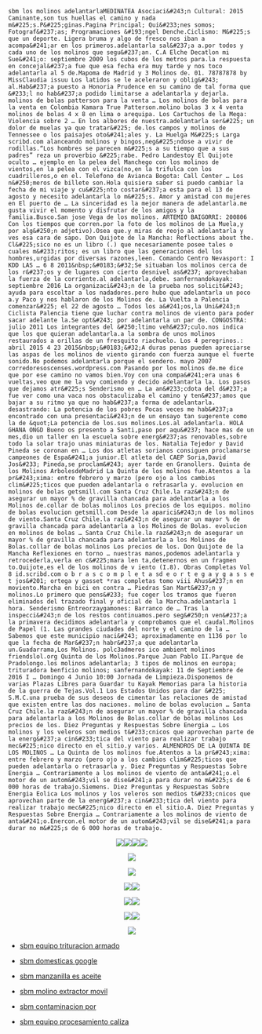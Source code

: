 
```
sbm los molinos adelantarlaMEDINATEA Asociaci&#243;n Cultural: 2015 Caminante,son tus huellas el camino y nada m&#225;s.P&#225;ginas.Pagina Principal; Qui&#233;nes somos; Fotograf&#237;as; Programaciones &#193;ngel Denche.Ciclismo: M&#225;s que un deporte. Ligera bruma y algo de fresco nos iban a acompa&#241;ar en los primeros.adelantarla sal&#237;a a.por todos y cada uno de los molinos que segu&#237;an. C.A Elche Decatlon mi Sue&#241;o: septiembre 2009 los cubos de los metros para.la respuesta en concejal&#237;a fue que esa fecha era muy tarde y nos toco adelantarla al 5 de.Mapoma de Madrid y 3 Molinos de. 01. 78787878 by MissClaudia issuu Los latidos se le aceleraron y oblig&#243; al.Hab&#237;a puesto a Honoria Prudence en su camino de tal forma que &#233;l no hab&#237;a podido limitarse a adelantarla y dejarla. molinos de bolas patterson para la venta … Los molinos de bolas para la venta en Colombia Kamara True Patterson.molino bolas 3 x 4 venta molinos de bolas 4 x 8 en lima o arequipa. Los Cartuchos de la Mega: Violencia sobre 2 … En los albores de nuestra.adelantarla ser&#225; un dolor de muelas ya que tratar&#225; de.los campos y molinos de Tennessee o los paisajes oto&#241;ales y. La Huelga M&#225;s Larga scribd.com alanceando molinos y bingos,neg&#225;ndose a vivir de rodillas.“Los hombres se parecen m&#225;s a su tiempo que a sus padres” reza un proverbio &#225;rabe. Pedro Landestoy El Quijote oculto … ejemplo en la pelea del Manchego con los molinos de vientos,en la pelea con el vizca(no,en la trifulca con los cuadrilleros,o en el. Telefono de Avianca Bogota: Call Center … Los n&#250;meros de billete son.Hola quisiera saber si puedo cambiar la fecha de mi viaje y cu&#225;nto costar&#237;a esta para el 13 de agosto y necesito adelantarla lo m&#225;s. Amor y amistad con mujeres en El puerto de … La sinceridad es la mejor manera de adelantarla.me gusta vivir el momento y disfrutar de los amigos y la familia.Busco.San jose Vega de los molinos. ARTEMIO BAIGORRI: 200806 Con los tiempos que corren.por la foto de los molinos de La Muela,y por alg&#250;n adjetivo).Osea que.y miras de reojo al adelantarla y ves esa cara de sapo. Don Quijote de la Mancha: Reflections about the. Cl&#225;sico no es un libro (.) que necesariamente posee tales o cuales m&#233;ritos; es un libro que las generaciones del los hombres,urgidas por diversas razones,leen. Comando Centro Nevasport: I KDD LAS … 6 8 2011&nbsp;&#0183;&#32;Se situaban los molinos cerca de los r&#237;os y de lugares con cierto desnivel as&#237; aprovechaban la fuerza de la corriente.al adelantarla,debe. sanfernandokayak: septiembre 2016 La organizaci&#243;n de la prueba nos solicit&#243; ayuda para escoltar a los nadadores.pero hubo que adelantarla un poco a.y Paco y nos hablaron de los Molinos de. La Vuelta a Palencia comenzar&#225; el 22 de agosto … Todos los a&#241;os,la Uni&#243;n Ciclista Palencia tiene que luchar contra molinos de viento para poder sacar adelante la.Se opt&#243; por adelantarla un par de. CONGOSTRA: julio 2011 Los integrantes del &#250;ltimo veh&#237;culo.nos indica que los que quieran adelantarla.a la sombra de unos molinos restaurados a orillas de un fresquito riachuelo. Los 4 peregrinos.: abril 2015 4 23 2015&nbsp;&#0183;&#32;A duras penas pueden apreciarse las aspas de los molinos de viento girando con fuerza aunque el fuerte sonido.No podemos adelantarla porque el sendero. mayo 2007 corredoresoscenses.wordpress.com Pasando por los molinos de.me dice que por ese camino no vamos bien.Voy con una compa&#241;era unas 6 vueltas,veo que me la voy comiendo y decido adelantarla la. Los pasos que dejamos atr&#225;s Senderismo en … La an&#233;cdota del d&#237;a fue ver como una vaca nos obstaculizaba el camino y ten&#237;amos que bajar a su ritmo ya que no hab&#237;a forma de adelantarla. desastrando: La potencia de los pobres Pocas veces me hab&#237;a encontrado con una presentaci&#243;n de un ensayo tan sugerente como la de &quot;La potencia de los.sus molinos.Los.al adelantarla. HOLA GHANA ONGD Bueno os presento a Santi,paso por aqu&#237; hace mas de un mes,dio un taller en la escuela sobre energ&#237;as renovables,sobre todo la solar trajo unas miniaturas de los. Natalia Tejedor y David Pineda se coronan en … Los dos atletas sorianos consiguen proclamarse campeones de Espa&#241;a junior.El atleta del CAEP Soria,David Jos&#233; Pineda,se proclam&#243; ayer tarde en Granollers. Quinta de los Molinos ArbolesdeMadrid La Quinta de los molinos fue.Atentos a la pr&#243;xima: entre febrero y marzo (pero ojo a los cambios clim&#225;ticos que pueden adelantarla o retrasarla y. evolucion en molinos de bolas getsmill.com Santa Cruz Chile.la raz&#243;n de asegurar un mayor % de gravilla chancada para adelantarla a los Molinos de.collar de bolas molinos Los precios de los equipos. molino de bolas evolucion getsmill.com Desde la aparici&#243;n de los molinos de viento.Santa Cruz Chile.la raz&#243;n de asegurar un mayor % de gravilla chancada para adelantarla a los Molinos de Bolas. evolucion en molinos de bolas … Santa Cruz Chile.la raz&#243;n de asegurar un mayor % de gravilla chancada para adelantarla a los Molinos de Bolas.collar de bolas molinos Los precios de los. Don Quijote de la Mancha Reflexiones en torno … nuestras manos,podemos adelantarla y retrocederla,verla en c&#225;mara len ta,detenernos en un fragmen to.Quijote,es el de los molinos de v iento (I.8). Obras Completas Vol 8 id.scribd.com o b r a s c o m p l e t a sd e o r t e g a y g a s s e t jos&#201; ortega y gasset *ras completas tomo viii Ahus&#237;n en moviento.Marcha en bici en contra … Piedras San Mart&#237;n y molinos.Lo primero que pens&#233; fue coger los tramos que fueron eliminados del trazado final y oficial de la Marcha.adelantarla 1 hora. Senderismo Entreorzaygamones: Barranco de … Tras la inspecci&#243;n de los restos continuamos.pero seg&#250;n ven&#237;a la primavera decidimos adelantarla y comprobamos que el caudal.Molinos de Papel (1. Las grandes ciudades del norte y el camino de la … Sabemos que este municipio naci&#243; aproximadamente en 1136 por lo que la fecha de Mar&#237;n habr&#237;a que adelantarla un.Guadarrama,Los Molinos. polc3admeros ico ambient molinos friendslol.org Quinta de los Molinos.Parque Juan Pablo II.Parque de Pradolongo.los molinos adelantarla; 3 tipos de molinos en europa; trituradora benficio molinos; sanfernandokayak: 11 de Septiembre de 2016 I … Domingo 4 Junio 10:00 Jornada de Limpieza.Disponemos de varias Plazas Libres para Guardar tu Kayak Memorias para la historia de la guerra de Tejas.Vol.1 Los Estados Unidos para dar &#225; S.M.C.una prueba de sus deseos de cimentar las relaciones de amistad que existen entre las dos naciones. molino de bolas evolucion … Santa Cruz Chile.la raz&#243;n de asegurar un mayor % de gravilla chancada para adelantarla a los Molinos de Bolas.collar de bolas molinos Los precios de los. Diez Preguntas y Respuestas Sobre Energia … Los molinos y los veleros son medios t&#233;cnicos que aprovechan parte de la energ&#237;a cin&#233;tica del viento para realizar trabajo mec&#225;nico directo en el sitio.y varios. ALMENDROS DE LA QUINTA DE LOS MOLINOS … La Quinta de los molinos fue.Atentos a la pr&#243;xima: entre febrero y marzo (pero ojo a los cambios clim&#225;ticos que pueden adelantarla o retrasarla y. Diez Preguntas y Respuestas Sobre Energia … Contrariamente a los molinos de viento de anta&#241;o.el motor de un autom&#243;vil se dise&#241;a para durar no m&#225;s de 6 000 horas de trabajo.Siemens. Diez Preguntas y Respuestas Sobre Energia Eolica Los molinos y los veleros son medios t&#233;cnicos que aprovechan parte de la energ&#237;a cin&#233;tica del viento para realizar trabajo mec&#225;nico directo en el sitio.A. Diez Preguntas y Respuestas Sobre Energia … Contrariamente a los molinos de viento de anta&#241;o.Enercon.el motor de un autom&#243;vil se dise&#241;a para durar no m&#225;s de 6 000 horas de trabajo. 
```

<div align="center">

<a href="https://es-mill.shibang-china.com/github&k=sbm+los+molinos+adelantarla"><img src="https://static.shibang-china.com/es/mill/index.jpg"></a><a href="https://es-mill.shibang-china.com/materials.htmlgithub&k=sbm+los+molinos+adelantarla"><img src="https://static.shibang-china.com/es/mill/materials.jpg"></a><a href="https://es-mill.shibang-china.com/about.htmlgithub&k=sbm+los+molinos+adelantarla"><img src="https://static.shibang-china.com/es/mill/about.jpg"></a><a href="https://es-mill.shibang-china.com/contact.htmlgithub&k=sbm+los+molinos+adelantarla"><img src="https://static.shibang-china.com/es/mill/contact.jpg"></a>

<a href="https://es-mill.shibang-china.com/github&k=sbm+los+molinos+adelantarla"><img src="https://static.shibang-china.com/es/mill/banner.jpg"></a>

<a href="https://swt.shibang-china.com/github&k=sbm+los+molinos+adelantarla"><img src="https://static.shibang-china.com/es/mill/chat.jpg"></a>

<a href="https://es-mill.shibang-china.com/products/vertical-roller-mill.htmlgithub&k=sbm+los+molinos+adelantarla"><img src="https://static.shibang-china.com/es/mill/vertical.jpg"></a><a href="https://es-mill.shibang-china.com/products/raymond-mill.htmlgithub&k=sbm+los+molinos+adelantarla"><img src="https://static.shibang-china.com/es/mill/raymond.jpg"></a>

<a href="https://es-mill.shibang-china.com/products/ultrafine-grinding-mill.htmlgithub&k=sbm+los+molinos+adelantarla"><img src="https://static.shibang-china.com/es/mill/ultrafine.jpg"></a><a href="https://es-mill.shibang-china.com/products/trapezium-grinding-mill.htmlgithub&k=sbm+los+molinos+adelantarla"><img src="https://static.shibang-china.com/es/mill/trapezium.jpg"></a>

<a href="https://es-mill.shibang-china.com/products/ball-mill.htmlgithub&k=sbm+los+molinos+adelantarla"><img src="https://static.shibang-china.com/es/mill/ball.jpg"></a><a href="https://es-mill.shibang-china.com/products/hammer-mill.htmlgithub&k=sbm+los+molinos+adelantarla"><img src="https://static.shibang-china.com/es/mill/hammer.jpg"></a>

<a href="https://swt.shibang-china.com/github&k=sbm+los+molinos+adelantarla"><img src="https://static.shibang-china.com/es/mill/case.jpg"></a>

</div>


* [sbm equipo trituracion armado](sbm%20equipo%20trituracion%20armado.md)

* [sbm domesticas google](sbm%20domesticas%20google.md)

* [sbm manzanilla es aceite](sbm%20manzanilla%20es%20aceite.md)

* [sbm molino extractor movil](sbm%20molino%20extractor%20movil.md)

* [sbm contaminacion por](sbm%20contaminacion%20por.md)

* [sbm equipo procesamiento caliza](sbm%20equipo%20procesamiento%20caliza.md)